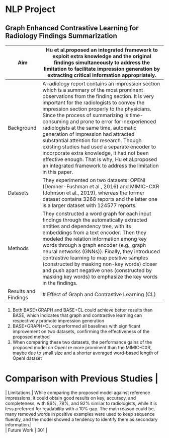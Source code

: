 # NLP Project

## Graph Enhanced Contrastive Learning for Radiology Findings Summarization

| Aim | Hu et al.proposed an integrated framework to exploit extra knowledge and the original findings simultaneously to address the limitation to facilitate impression generation by extracting critical information appropriately.| 
| ------- | --- | 
| Background | A radiology report contains an impression section which is a summary of the most prominent observations from the finding section. It is very important for the radiologists to convey the impression section properly to the physicians. Since the process of summarizing is time-consuming and prone to error for inexperienced radiologists at the same time, automatic generation of impression had attracted substantial attention for research. Though existing studies had used a separate encoder to incorporate extra knowledge, it had not been effective enough. That is why, Hu et al.proposed an integrated framework to address the limitation in this paper. | 
| Datasets | They experimented on two datasets: OPENI (Demner-Fushman et al., 2016) and MIMIC-CXR (Johnson et al., 2019), whereas the former dataset contains 3268 reports and the latter one is a larger dataset with 124577 reports. | 
| Methods | They constructed a word graph for each input findings through the automatically extracted entities and dependency tree, with its embeddings from a text encoder. Then they modeled the relation information among key words through a graph encoder (e.g., graph neural networks (GNNs)). Finally, they introduced contrastive learning to map positive samples (constructed by masking non-key words) closer and push apart negative ones (constructed by masking key words) to emphasize the key words in the findings. |  
| Results and Findings| # Effect of Graph and Contrastive Learning (CL)
1. Both BASE+GRAPH and BASE+CL could achieve better results than BASE, which indicates that graph and contrastive learning can respectively promote impression generation
2. BASE+GRAPH+CL outperformed all baselines with significant improvement on two datasets, confirming the effectiveness of the proposed method 
3. When comparing these two datasets, the performance gains of the proposed model on OpenI re more prominent than the MIMIC-CXR, maybe due to small size and a shorter averaged word-based length of OpenI dataset
# Comparison with Previous Studies | 
| Limitations | While comparing the proposed model against reference impressions, it could obtain good results on key, accuracy, and completeness, with 86%, 78%, and 92% similar to radiologists, while it is less preferred for readability with a 10% gap. The main reason could be, many removed words in positive examples were used to keep sequence fluently, and the model showed a tendency to identify them as secondary information.|  
| Future Work | 301 | 

